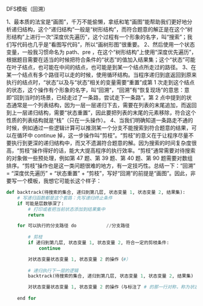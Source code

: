 DFS模板（回溯）

1、最本质的法宝是“画图”，千万不能偷懒，拿纸和笔“画图”能帮助我们更好地分析递归结构，这个“递归结构”一般是“树形结构”，而符合题意的解正是在这个“树形结构”上进行一次“深度优先遍历”，这个过程有一个形象的名字，叫“搜索”；我们写代码也几乎是“看图写代码”，所以“画树形图”很重要。
2、然后使用一个状态变量，一般我习惯命名为 path、pre ，在这个“树形结构”上使用“深度优先遍历”，根据题目需要在适当的时候把符合条件的“状态”的值加入结果集；这个“状态”可能在叶子结点，也可能在中间的结点，也可能是到某一个结点所走过的路径。
3、在某一个结点有多个路径可以走的时候，使用循环结构。当程序递归到底返回到原来执行的结点时，“状态”以及与“状态”相关的变量需要“重置”成第 1 次走到这个结点的状态，这个操作有个形象的名字，叫“回溯”，“回溯”有“恢复现场”的意思：意即“回到当时的场景，已经走过了一条路，尝试走下一条路”。第 2 点中提到的状态通常是一个列表结构，因为一层一层递归下去，需要在列表的末尾追加，而返回到上一层递归结构，需要“状态重置”，因此要把列表的末尾的元素移除，符合这个性质的列表结构就是“栈”（只在一头操作）。
4、当我们明确知道一条路走不通的时候，例如通过一些逻辑计算可以推测某一个分支不能搜索到符合题意的结果，可以在循环中 continue 掉，这一步操作叫“剪枝”。“剪枝”的意义在于让程序尽量不要执行到更深的递归结构中，而又不遗漏符合题意的解。因为搜索的时间复杂度很高，“剪枝”操作得好的话，能大大提高程序的执行效率。“剪枝”通常需要对待搜索的对象做一些预处理，例如第 47 题、第 39 题、第 40 题、第 90 题需要对数组排序。“剪枝”操作也是这一类问题很难的地方，有一定技巧性。总结一下：“回溯” = “深度优先遍历” + “状态重置” + “剪枝”，写好“回溯”的前提是“画图”。因此，非要写一个模板，我想它可能长这个样子：


```Python
def backtrack(待搜索的集合, 递归到第几层, 状态变量 1, 状态变量 2, 结果集):
    # 写递归函数都是这个套路：先写递归终止条件
    if 可能是层数够深了:
        # 打印或者把当前状态添加到结果集中
        return

    for 可以执行的分支路径 do           //分支路径
        
        # 剪枝
        if 递归到第几层, 状态变量 1, 状态变量 2, 符合一定的剪枝条件:
            continue

        对状态变量状态变量 1, 状态变量 2 的操作（#）
   
        # 递归执行下一层的逻辑
        backtrack(待搜索的集合, 递归到第几层, 状态变量 1, 状态变量 2, 结果集)

        对状态变量状态变量 1, 状态变量 2 的操作（与标注了 # 的那一行对称，称为状态重置）
        
    end for
```

